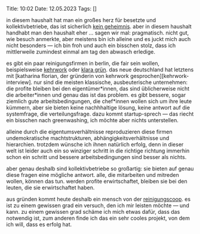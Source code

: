 Title: 10:02
Date: 12.05.2023
Tags: []

in diesem haushalt hat man ein großes herz für besetzte und kollektivbetriebe, das ist sicherlich [kein geheimnis][kollektive-super]. aber in diesem haushalt handhabt man den haushalt eher … sagen wir mal: pragmatisch. nicht gut, wie besuch anmerkte, aber meistens bin ich alleine und es juckt mich auch nicht besonders — ich bin froh und auch ein bisschen stolz, dass ich mittlerweile zumindest einmal am tag den abwasch erledige.

es gibt ein paar reinigungsfirmen in berlin, die fair sein wollen, beispielsweise [kehrwork][kehrwork] oder [klara grün][klara-gruen]. das neue deutschland hat letztens mit [katharina florian, der gründerin von kehrwork gesprochen][kehrwork-interview]. nur sind die meisten klassische, ausbeuterische unternehmen: die profite bleiben bei den eigentümer\*innen, das sind üblicherweise nicht die arbeiter\*innen und genau das ist das problem. es gibt bessere, sogar ziemlich gute arbeitsbedingungen, die chef\*innen wollen sich um ihre leute kümmern, aber sie bieten keine nachhhaltige lösung, keine antwort auf die systemfrage, die verteilungsfrage. dazu kommt startup-sprech — das riecht ein bisschen nach greenwashing, ich möchte aber nichts unterstellen.

alleine durch die eigentumsverhältnisse reproduzieren diese firmen undemokratische machtstrukturen, abhängigkeitsverhältnisse und hierarchien. trotzdem wünsche ich ihnen natürlich erfolg, denn in dieser welt ist leider auch ein so winziger schritt in die richtige richtung immerhin schon ein schritt und bessere arbeitsbedingungen sind besser als nichts.

aber genau deshalb sind kollektivbetriebe so großartig: sie bieten auf genau diese fragen eine mögliche antwort. alle, die mitarbeiten und mitreden wollen, können das tun. werden profite erwirtschaftet, bleiben sie bei den leuten, die sie erwirtschaftet haben.

aus gründen kommt heute deshalb ein mensch von der [reinigungscoop][reinigungscoop]. es ist zu einem gewissen grad ein versuch, den ich mir leisten möchte — und kann. zu einem gewissen grad schäme ich mich etwas dafür, dass das notwendig ist, zum anderen finde ich das ein sehr cooles projekt, von dem ich will, dass es erfolg hat.

[kollektive-super]: /2022/re-betriebsbesetzungen-und-arbeiten-in-selbstverwaltung/
[reinigungscoop]: https://reinigungscoop.wordpress.com/
[interview-kehrwork]: https://www.nd-aktuell.de/artikel/1171977.care-arbeit-im-kleinen-damit-anfangen-toxische-strukturen-aufzuloesen.html
[kehrwork]: https://kehrwork.de/
[klara-gruen]: https://www.klara-gruen.de/